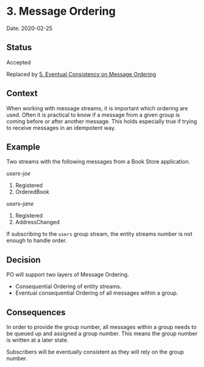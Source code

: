 # 3. Message Ordering

Date: 2020-02-25

## Status

Accepted

Replaced by [5. Eventual Consistency on Message Ordering](0005-eventual-consistency-on-message-ordering.md)

## Context

When working with message streams, it is important which ordering are used.
Often it is practical to know if a message from a given group is coming before
or after another message. This holds especially true if trying to receive messages
in an idempotent way.

## Example

Two streams with the following messages from a Book Store application.

*users-joe*

1. Registered
2. OrderedBook 

*users-jane*

1. Registered
2. AddressChanged

If subscribing to the `users` group stream, the entity streams number is not enough to handle order.

## Decision

PO will support two layers of Message Ordering.

* Consequential Ordering of entity streams.
* Eventual consequential Ordering of all messages within a group.

## Consequences

In order to provide the group number, all messages within a group needs to be queued up
and assigned a group number. This means the group number is written at a later state.

Subscribers will be eventually consistent as they will rely on the group number. 
